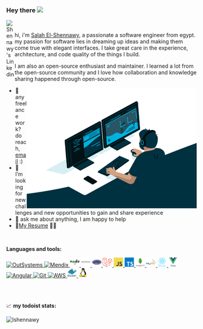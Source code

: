 ### Hey there <img src="https://media.giphy.com/media/hvRJCLFzcasrR4ia7z/giphy.gif" width="5%">
<a href="https://www.linkedin.com/in/lshennawy/">
  <img align="left" alt="Shennawy's Linkedin" width="22px" src="https://upload.wikimedia.org/wikipedia/commons/8/81/LinkedIn_icon.svg" />
</a>

<br />

hi, i'm [Salah El-Shennawy](https://www.linkedin.com/in/lshennawy/), a passionate a software engineer from egypt. my passion for software lies in dreaming up ideas and making them come true with elegant interfaces. I take great care in the experience, architecture, and code quality of the things I build.

I am also an open-source enthusiast and maintainer. I learned a lot from the open-source community and I love how collaboration and knowledge sharing happened through open-source.


  <img align="right" alt="GIF" src="https://github.com/LSheNNawY/LSheNNawY/blob/master/code.gif?raw=true" width="450" height="320" />
  
- 💼 any freelance work? do reach, [email](mailto:salah.shennawy@gmail.com) :)
- 🤔 I’m looking for new challenges and new opportunities to gain and share experience
- 💬 ask me about anything, I am happy to help
- 📝[My Resume](https://drive.google.com/file/d/1TZXIw-GGaVjIWV3PpoXSh7qG8greWfGz/view?usp=drive_link) 👨‍💻

<br />

**Languages and tools:**  
<p align="left">
  <a href="https://www.outsystems.com" title="OutSystems" target="_blank" rel="noreferrer">
    <img src="https://avatars.githubusercontent.com/u/2916417" alt="OutSystems" width="35" height="35"/>
  </a>
  <a href="https://www.mendix.com" title="Mendix" target="_blank" rel="noreferrer">
    <img src="https://www.mendix.com/wp-content/uploads/studio-pro-app-icon-1.svg" alt="Mendix" width="35" height="35"/>
  </a>
  <a href="https://nodejs.org" title="Node.js" target="_blank" rel="noreferrer">
    <img src="https://raw.githubusercontent.com/devicons/devicon/master/icons/nodejs/nodejs-original-wordmark.svg" alt="Node.js" width="25" height="25"/>
  </a>
  <a href="https://expressjs.com" title="Express.js" target="_blank" rel="noreferrer">
    <img src="https://raw.githubusercontent.com/devicons/devicon/master/icons/express/express-original-wordmark.svg" alt="Express.js" width="25" height="25"/>
  </a>
  <a href="https://www.php.net" title="PHP" target="_blank" rel="noreferrer">
    <img src="https://raw.githubusercontent.com/devicons/devicon/master/icons/php/php-original.svg" alt="PHP" width="25" height="25"/>
  </a>
  <a href="https://laravel.com/" title="Laravel" target="_blank" rel="noreferrer">
    <img src="https://raw.githubusercontent.com/devicons/devicon/master/icons/laravel/laravel-original.svg" alt="Laravel" width="25" height="25"/>
  </a>
  <a href="https://developer.mozilla.org/en-US/docs/Web/JavaScript" title="JavaScript" target="_blank" rel="noreferrer">
    <img src="https://raw.githubusercontent.com/devicons/devicon/master/icons/javascript/javascript-original.svg" alt="JavaScript" width="25" height="25"/>
  </a>
  <a href="https://www.typescriptlang.org/" title="TypeScript" target="_blank" rel="noreferrer">
    <img src="https://raw.githubusercontent.com/devicons/devicon/master/icons/typescript/typescript-original.svg" alt="TypeScript" width="25" height="25"/>
  </a>
  <a href="https://www.mongodb.com/" title="MongoDB" target="_blank" rel="noreferrer">
    <img src="https://raw.githubusercontent.com/devicons/devicon/master/icons/mongodb/mongodb-original-wordmark.svg" alt="MongoDB" width="25" height="25"/>
  </a>
  <a href="https://www.mysql.com/" title="MySQL" target="_blank" rel="noreferrer">
    <img src="https://raw.githubusercontent.com/devicons/devicon/master/icons/mysql/mysql-original-wordmark.svg" alt="MySQL" width="25" height="25"/>
  </a>
  <a href="https://reactjs.org/" title="React" target="_blank" rel="noreferrer">
    <img src="https://raw.githubusercontent.com/devicons/devicon/master/icons/react/react-original-wordmark.svg" alt="React" width="25" height="25"/>
  </a>
  <a href="https://vuejs.org/" title="Vue.js" target="_blank" rel="noreferrer">
    <img src="https://raw.githubusercontent.com/devicons/devicon/master/icons/vuejs/vuejs-original-wordmark.svg" alt="Vue.js" width="25" height="25"/>
  </a>
  <a href="https://angular.io" title="Angular" target="_blank" rel="noreferrer">
    <img src="https://angular.io/assets/images/logos/angular/angular.svg" alt="Angular" width="25" height="25"/>
  </a>
  <a href="https://git-scm.com/" title="Git" target="_blank" rel="noreferrer">
    <img src="https://www.vectorlogo.zone/logos/git-scm/git-scm-icon.svg" alt="Git" width="25" height="25"/>
  </a>
  <a href="https://aws.amazon.com/" title="AWS" target="_blank" rel="noreferrer">
    <img src="https://icongr.am/devicon/amazonwebservices-original.svg?size=25" alt="AWS" width="25" height="25"/>
  </a>
  <a href="https://www.docker.com/" title="Docker" target="_blank" rel="noreferrer">
    <img src="https://raw.githubusercontent.com/devicons/devicon/master/icons/docker/docker-original-wordmark.svg" alt="Docker" width="25" height="25"/>
  </a>
  <a href="https://www.linux.org/" title="Linux" target="_blank" rel="noreferrer">
    <img src="https://raw.githubusercontent.com/devicons/devicon/master/icons/linux/linux-original.svg" alt="Linux" width="25" height="25"/>
  </a>
</p>


<!--END_SECTION:waka-->

<br /> <br />

📈 **my todoist stats:**

<p align="left"> <img src="https://github-readme-stats.vercel.app/api?username=lshennawy&show_icons=true&theme=gotham" alt="lshennawy" />
